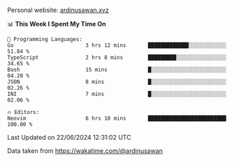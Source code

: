Personal website: [ardinusawan.xyz](https://ardinusawan.xyz)

<!--START_SECTION:waka-->
📊 **This Week I Spent My Time On** 

```text
💬 Programming Languages: 
Go                       3 hrs 12 mins       █████████████░░░░░░░░░░░░   51.84 % 
TypeScript               2 hrs 8 mins        █████████░░░░░░░░░░░░░░░░   34.65 % 
Bash                     15 mins             █░░░░░░░░░░░░░░░░░░░░░░░░   04.20 % 
JSON                     8 mins              █░░░░░░░░░░░░░░░░░░░░░░░░   02.26 % 
INI                      7 mins              █░░░░░░░░░░░░░░░░░░░░░░░░   02.06 % 

🔥 Editors: 
Neovim                   6 hrs 10 mins       █████████████████████████   100.00 % 
```


 Last Updated on 22/06/2024 12:31:02 UTC
<!--END_SECTION:waka-->
Data taken from https://wakatime.com/@ardinusawan
